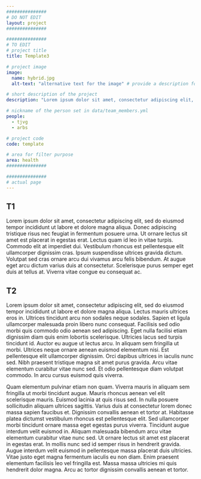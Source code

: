 ```yaml
---
###############
# DO NOT EDIT
layout: project
###############

###############
# TO EDIT
# project title
title: Template3

# project image
image:
  name: hybrid.jpg
  alt-text: "alternative text for the image" # provide a description for the image #a11y

# short description of the project
description: "Lorem ipsum dolor sit amet, consectetur adipiscing elit, sed do eiusmod tempor incididunt ut labore et dolore magna aliqua. Donec adipiscing tristique risus nec feugiat in fermentum posuere urna. Ut ornare lectus sit amet est placerat in egestas erat. Lectus quam id leo in vitae turpis. Commodo elit at imperdiet dui. Vestibulum rhoncus est pellentesque elit ullamcorper dignissim cras. Ipsum suspendisse ultrices gravida dictum. Volutpat sed cras ornare arcu dui vivamus arcu felis bibendum. At augue eget arcu dictum varius duis at consectetur. Scelerisque purus semper eget duis at tellus at. Viverra vitae congue eu consequat ac."

# nickname of the person set in data/team_members.yml
people:
  - tjvg
  - arbs

# project code
code: template

# area for filter purpose
area: health
###############

###############
# actual page
---
```

## T1
Lorem ipsum dolor sit amet, consectetur adipiscing elit, sed do eiusmod tempor incididunt ut labore et dolore magna aliqua. Donec adipiscing tristique risus nec feugiat in fermentum posuere urna. Ut ornare lectus sit amet est placerat in egestas erat. Lectus quam id leo in vitae turpis. Commodo elit at imperdiet dui. Vestibulum rhoncus est pellentesque elit ullamcorper dignissim cras. Ipsum suspendisse ultrices gravida dictum. Volutpat sed cras ornare arcu dui vivamus arcu felis bibendum. At augue eget arcu dictum varius duis at consectetur. Scelerisque purus semper eget duis at tellus at. Viverra vitae congue eu consequat ac.

## T2
Lorem ipsum dolor sit amet, consectetur adipiscing elit, sed do eiusmod tempor incididunt ut labore et dolore magna aliqua. Lectus mauris ultrices eros in. Ultrices tincidunt arcu non sodales neque sodales. Sapien et ligula ullamcorper malesuada proin libero nunc consequat. Facilisis sed odio morbi quis commodo odio aenean sed adipiscing. Eget nulla facilisi etiam dignissim diam quis enim lobortis scelerisque. Ultricies lacus sed turpis tincidunt id. Auctor eu augue ut lectus arcu. In aliquam sem fringilla ut morbi. Ultrices neque ornare aenean euismod elementum nisi. Est pellentesque elit ullamcorper dignissim. Orci dapibus ultrices in iaculis nunc sed. Nibh praesent tristique magna sit amet purus gravida. Arcu vitae elementum curabitur vitae nunc sed. Et odio pellentesque diam volutpat commodo. In arcu cursus euismod quis viverra.

Quam elementum pulvinar etiam non quam. Viverra mauris in aliquam sem fringilla ut morbi tincidunt augue. Mauris rhoncus aenean vel elit scelerisque mauris. Euismod lacinia at quis risus sed. In nulla posuere sollicitudin aliquam ultrices sagittis. Varius duis at consectetur lorem donec massa sapien faucibus et. Dignissim convallis aenean et tortor at. Habitasse platea dictumst vestibulum rhoncus est pellentesque elit. Sed ullamcorper morbi tincidunt ornare massa eget egestas purus viverra. Tincidunt augue interdum velit euismod in. Aliquam malesuada bibendum arcu vitae elementum curabitur vitae nunc sed. Ut ornare lectus sit amet est placerat in egestas erat. In mollis nunc sed id semper risus in hendrerit gravida. Augue interdum velit euismod in pellentesque massa placerat duis ultricies. Vitae justo eget magna fermentum iaculis eu non diam. Enim praesent elementum facilisis leo vel fringilla est. Massa massa ultricies mi quis hendrerit dolor magna. Arcu ac tortor dignissim convallis aenean et tortor.